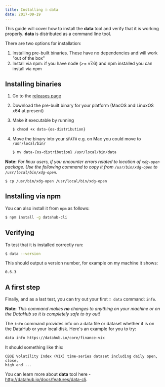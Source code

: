 ```yaml
---
title: Installing ❒ data
date: 2017-09-19
---
```


This guide will cover how to install the **data** tool and verify that it is working properly. **data** is distributed as a command line tool.

There are two options for installation:

1. Installing pre-built binaries. These have no dependencies and will work "out of the box"
2. Install via npm: if you have node (>= v7.6) and npm installed you can install via npm

## Installing binaries

1. Go to the [releases page](/download)
2. Download the pre-built binary for your platform (MacOS and LinuxOS x64 at present)
3. Make it executable by running 

    ```bash
    $ chmod +x data-{os-distribution}
    ```
4. Move the binary into your `$PATH` e.g. on Mac you could move to `/usr/local/bin/`

    ```bash
    $ mv data-{os-distribution} /usr/local/bin/data
    ```

**Note:** *For linux users, if you encounter errors related to location of `xdg-open` package. Use the following command to copy it from `/usr/bin/xdg-open` to `/usr/local/bin/xdg-open`.*

```
$ cp /usr/bin/xdg-open /usr/local/bin/xdg-open
```

## Installing via npm

You can also install it from `npm` as follows:

```bash
$ npm install -g datahub-cli
```

## Verifying

To test that it is installed correctly run:

```bash
$ data --version
```

This should output a version number, for example on my machine it shows:

```
0.6.3
```

## A first step

Finally, and as a last test, you can try out your first `❒ data` command: `info`.

**Note:** *This command makes **no** changes to anything on your machine or on the DataHub so it is completely safe to try out!*

The `info` command provides info on a data file or dataset whether it is on the DataHub or your local disk. Here's an example for you to try:

```bash
data info https://datahub.io/core/finance-vix
```

It should something like this:

```cli-output
CBOE Volatility Index (VIX) time-series dataset including daily open, close,
high and ...
```

You can learn more about **data** tool here - http://datahub.io/docs/features/data-cli.
